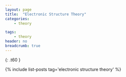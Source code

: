 ```yaml
---
layout: page
title:  "Electronic Structure Theory"
categories:
    - theory

tags:
    - theory
header: no
breadcrumb: true
---
```



{: .t60 }

{% include list-posts tag='electronic structure theory' %}

